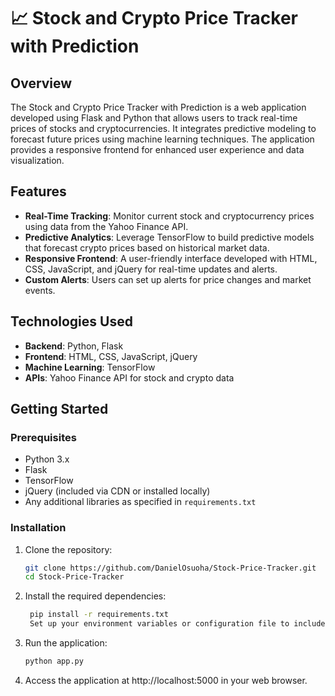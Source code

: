# 📈 Stock and Crypto Price Tracker with Prediction

## Overview
The Stock and Crypto Price Tracker with Prediction is a web application developed using Flask and Python that allows users to track real-time prices of stocks and cryptocurrencies. It integrates predictive modeling to forecast future prices using machine learning techniques. The application provides a responsive frontend for enhanced user experience and data visualization.

## Features
- **Real-Time Tracking**: Monitor current stock and cryptocurrency prices using data from the Yahoo Finance API.
- **Predictive Analytics**: Leverage TensorFlow to build predictive models that forecast crypto prices based on historical market data.
- **Responsive Frontend**: A user-friendly interface developed with HTML, CSS, JavaScript, and jQuery for real-time updates and alerts.
- **Custom Alerts**: Users can set up alerts for price changes and market events.

## Technologies Used
- **Backend**: Python, Flask
- **Frontend**: HTML, CSS, JavaScript, jQuery
- **Machine Learning**: TensorFlow
- **APIs**: Yahoo Finance API for stock and crypto data

## Getting Started

### Prerequisites
- Python 3.x
- Flask
- TensorFlow
- jQuery (included via CDN or installed locally)
- Any additional libraries as specified in `requirements.txt`

### Installation
1. Clone the repository:
      ```bash
      git clone https://github.com/DanielOsuoha/Stock-Price-Tracker.git
      cd Stock-Price-Tracker
      ```
3. Install the required dependencies:
     ```bash
      pip install -r requirements.txt
      Set up your environment variables or configuration file to include your API keys if necessary.
      ```

4. Run the application:
     ```bash
     python app.py
     ```
5. Access the application at http://localhost:5000 in your web browser.
